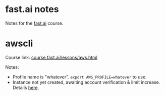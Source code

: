 # fast.ai notes

Notes for the [fast.ai](http://fast.ai) course.

# awscli

Course link: [course.fast.ai/lessons/aws.html](http://course.fast.ai/lessons/aws.html)

Notes:
* Profile name is "whatever". `export AWS_PROFILE=whatever` to use.
* Instance not yet created, awaiting account verification & limit increase.
  Details [here](https://us-west-2.console.aws.amazon.com/ec2/v2/home?region=us-west-2#Limits:).

